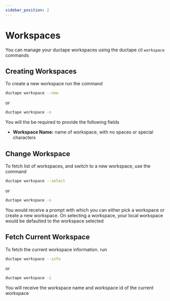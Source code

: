 ```yaml
---
sidebar_position: 2
---
```


# Workspaces

You can manage your ductape workspaces using the ductape cli `workspace` commands

## Creating Workspaces

To create a new workspace run the command

``` bash
ductape workspace --new
```

or

``` bash
ductape workspace -n
```

You will the be required to provide the following fields

- **Workspace Name:** name of workspace, with no spaces or special characters


## Change Workspace

To fetch list of workspaces, and switch to a new workspace, use the command 

``` bash
ductape workspace --select
```

or

``` bash
ductape workspace -s
```

You would receive a prompt with which you can either pick a workspace or create a new workspace. On selecting a workspace, your local workspace would be defaulted to the workspace selected

## Fetch Current Workspace

To fetch the current workspace information. run

``` bash
ductape workspace --info
```

or 

``` bash
ductape workspace -i
```

You will receive the workspace name and workspace id of the current workspace